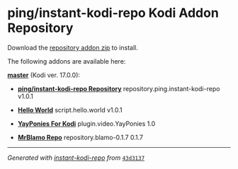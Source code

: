 # ping/instant-kodi-repo Kodi Addon Repository

Download the [repository addon zip](master/datadir/repository.ping.instant-kodi-repo/repository.ping.instant-kodi-repo-1.0.1.zip) to install.

The following addons are available here:

[__master__](master/addons.xml) (Kodi ver. 17.0.0):

- [__ping/instant-kodi-repo Repository__](master/datadir/repository.ping.instant-kodi-repo/repository.ping.instant-kodi-repo-1.0.1.zip) repository.ping.instant-kodi-repo v1.0.1
- [__Hello World__](master/datadir/script.hello.world/script.hello.world-1.0.1.zip) script.hello.world v1.0.1

- [__YayPonies For Kodi__](https://github.com/B3ATDROP3R/Yayponieskodi/raw/master/src/plugin.video.YayPonies/plugin.video.YayPonies.zip) plugin.video.YayPonies 1.0

- [__MrBlamo Repo__](https://github.com/B3ATDROP3R/Yayponieskodi/raw/master/src/repository.blamo/repository.blamo-0.1.7.zip) repository.blamo-0.1.7 0.1.7

----
_Generated with [instant-kodi-repo](https://github.com/ping/instant-kodi-repo/) from_ [``43d3137``](https://github.com/ping/instant-kodi-repo/commit/43d313718098ec4c9c1c470d68b12b8864b841ed)
